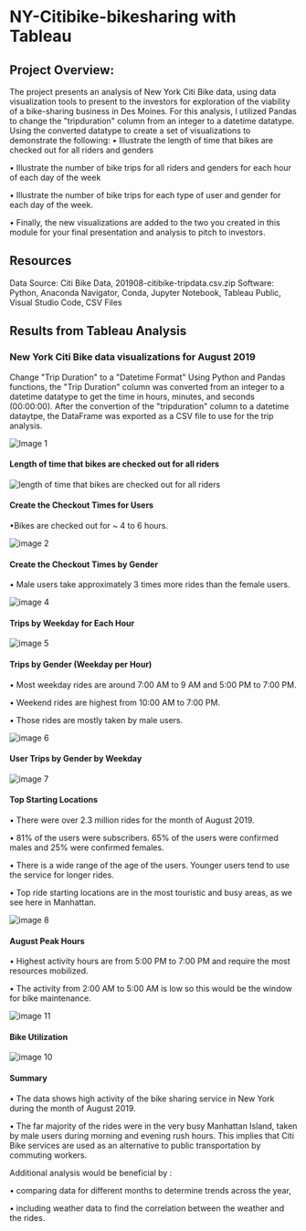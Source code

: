 # NY-Citibike-bikesharing with Tableau

##  Project Overview:
The project presents an analysis of New York Citi Bike data, using data visualization tools to present to the investors for exploration of the viability of a bike-sharing business in Des Moines. For this analysis, I utilized Pandas to change the "tripduration" column from an integer to a datetime datatype. Using the converted datatype to create a set of visualizations to demonstrate the following:
• Illustrate the length of time that bikes are checked out for all riders and genders

• Illustrate the number of bike trips for all riders and genders for each hour of each day of the week

• Illustrate the number of bike trips for each type of user and gender for each day of the week.

• Finally, the new visualizations are added to the two you created in this module for your final presentation and analysis to pitch to investors.


##  Resources

Data Source: Citi Bike Data, 201908-citibike-tripdata.csv.zip
Software: Python, Anaconda Navigator, Conda, Jupyter Notebook, Tableau Public, Visual Studio Code, CSV Files

##   Results from Tableau Analysis

###  New York Citi Bike data visualizations for August 2019
Change "Trip Duration" to a "Datetime Format" Using Python and Pandas functions, the "Trip Duration" column was converted from an integer to a datetime datatype to get the time in hours, minutes, and seconds (00:00:00). After the convertion of the "tripduration" column to a datetime dataytpe, the DataFrame was exported as a CSV file to use for the trip analysis.

![Image 1 ](https://github.com/jhansolo33/NY-Citibike-bikesharing/assets/119264589/b0cf41b4-74cf-4ac2-a78d-75035984d88e)


####  Length of time that bikes are checked out for all riders

![length of time that bikes are checked out for all riders](https://github.com/jhansolo33/NY-Citibike-bikesharing/assets/119264589/0b0de12a-8661-4c88-93d3-684eb2b1c657)




####  Create the Checkout Times for Users
•Bikes are checked out for ~ 4 to 6 hours.

![image 2](https://github.com/jhansolo33/NY-Citibike-bikesharing/assets/119264589/2344802e-cbf3-4f82-b4d3-53db27843c92)


####  Create the Checkout Times by Gender
• Male users take approximately 3 times more rides than the female users.

![image 4 ](https://github.com/jhansolo33/NY-Citibike-bikesharing/assets/119264589/e8ff754b-2e1e-4e23-8ba7-a1d24cc4ea9a)


####  Trips by Weekday for Each Hour

![image 5](https://github.com/jhansolo33/NY-Citibike-bikesharing/assets/119264589/9a4887e6-38c5-4ef3-bfb3-20e721fbf4f2)


####  Trips by Gender (Weekday per Hour)

• Most weekday rides are around 7:00 AM to 9 AM and 5:00 PM to 7:00 PM.

• Weekend rides are highest from 10:00 AM to 7:00 PM.

• Those rides are mostly taken by male users.

![image 6 ](https://github.com/jhansolo33/NY-Citibike-bikesharing/assets/119264589/47e96e7e-6b7a-4f8e-8379-49802a6527b4)


####  User Trips by Gender by Weekday

![image 7](https://github.com/jhansolo33/NY-Citibike-bikesharing/assets/119264589/97de9a47-6c55-46f8-bdae-a90788c45d15)



####  Top Starting Locations

• There were over 2.3 million rides for the month of August 2019.

• 81% of the users were subscribers. 65% of the users were confirmed males and 25% were confirmed females.

• There is a wide range of the age of the users. Younger users tend to use the service for longer rides.

• Top ride starting locations are in the most touristic and busy areas, as we see here in Manhattan.

![image 8](https://github.com/jhansolo33/NY-Citibike-bikesharing/assets/119264589/0cbc90cc-d3ba-4838-b73c-843f0dbe7bdc)



####  August Peak Hours
• Highest activity hours are from 5:00 PM to 7:00 PM and require the most resources mobilized.

• The activity from 2:00 AM to 5:00 AM is low so this would be the window for bike maintenance.

![image 11](https://github.com/jhansolo33/NY-Citibike-bikesharing/assets/119264589/0a37fdf5-0974-4361-860d-25b6080c0ae1)




####  Bike Utilization

![image 10 ](https://github.com/jhansolo33/NY-Citibike-bikesharing/assets/119264589/85479795-d87f-4acc-921e-d08b74dbb233)



####  Summary
• The data shows high activity of the bike sharing service in New York during the month of August 2019.

• The far majority of the rides were in the very busy Manhattan Island, taken by male users during morning and evening rush hours. This implies that Citi Bike services are used as an alternative to public transportation by commuting workers.

Additional analysis would be beneficial by :

• comparing data for different months to determine trends across the year,

• including weather data to find the correlation between the weather and the rides.
